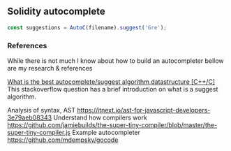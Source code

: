 ## Solidity autocomplete

```javascript
const suggestions = AutoC(filename).suggest('Gre');
```

### References
While there is not much I know about how to build an autocompleter bellow are my research & references

[What is the best autocomplete/suggest algorithm,datastructure [C++/C]](https://stackoverflow.com/questions/1783652/what-is-the-best-autocomplete-suggest-algorithm-datastructure-c-c?answertab=votes#tab-top)
This stackoverflow question has a brief introduction on what is a suggest algorithm.

Analysis of syntax, AST https://itnext.io/ast-for-javascript-developers-3e79aeb08343
Understand how compilers work https://github.com/jamiebuilds/the-super-tiny-compiler/blob/master/the-super-tiny-compiler.js
Example autocompleter https://github.com/mdempsky/gocode
